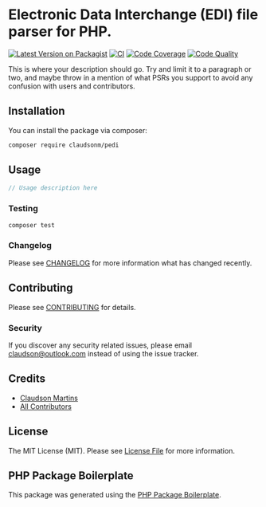 # Electronic Data Interchange (EDI) file parser for PHP.

[![Latest Version on Packagist](https://img.shields.io/packagist/v/claudsonm/pedi?logo=composer)](https://packagist.org/packages/claudsonm/pedi)
[![CI](https://img.shields.io/github/workflow/status/claudsonm/pedi/CI?label=CI&logo=github-actions&logoColor=fff&labelColor=2088FF)](https://github.com/claudsonm/pedi/actions?query=workflow%3ACI+branch%3Amaster)
[![Code Coverage](https://img.shields.io/scrutinizer/coverage/g/claudsonm/pedi?logo=scrutinizer-CI&labelColor=8A9296&logoColor=fff)](https://scrutinizer-ci.com/g/claudsonm/pedi/?branch=master)
[![Code Quality](https://img.shields.io/scrutinizer/quality/g/claudsonm/pedi?logo=scrutinizer-ci&labelColor=8A9296&logoColor=fff)](https://scrutinizer-ci.com/g/claudsonm/pedi/?branch=master)

This is where your description should go. Try and limit it to a paragraph or two, and maybe throw in a mention of what PSRs you support to avoid any confusion with users and contributors.

## Installation

You can install the package via composer:

```bash
composer require claudsonm/pedi
```

## Usage

``` php
// Usage description here
```

### Testing

``` bash
composer test
```

### Changelog

Please see [CHANGELOG](CHANGELOG.md) for more information what has changed recently.

## Contributing

Please see [CONTRIBUTING](CONTRIBUTING.md) for details.

### Security

If you discover any security related issues, please email claudson@outlook.com instead of using the issue tracker.

## Credits

- [Claudson Martins](https://github.com/claudsonm)
- [All Contributors](../../contributors)

## License

The MIT License (MIT). Please see [License File](LICENSE.md) for more information.

## PHP Package Boilerplate

This package was generated using the [PHP Package Boilerplate](https://laravelpackageboilerplate.com).
